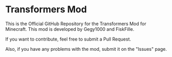 # Transformers Mod

This is the Official GitHub Repository for the Transformers Mod for Minecraft. 
This mod is developed by Gegy1000 and FiskFille. 

If you want to contribute, feel free to submit a Pull Request.

Also, if you have any problems with the mod, submit it on the "Issues" page. 
